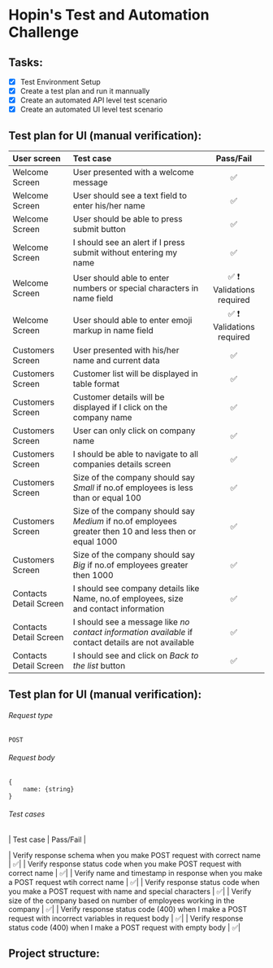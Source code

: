 # Hopin's Test and Automation Challenge

## Tasks:

- [x] Test Environment Setup
- [x] Create a test plan and run it mannually
- [x] Create an automated API level test scenario
- [x] Create an automated UI level test scenario

## Test plan for UI (manual verification):

| User screen            | Test case                                                                                              |                            Pass/Fail                             |
| :--------------------- | :----------------------------------------------------------------------------------------------------- | :--------------------------------------------------------------: |
| Welcome Screen         | User presented with a welcome message                                                                  |                        :white_check_mark:                        |
| Welcome Screen         | User should see a text field to enter his/her name                                                     |                        :white_check_mark:                        |
| Welcome Screen         | User should be able to press submit button                                                             |                        :white_check_mark:                        |
| Welcome Screen         | I should see an alert if I press submit without entering my name                                       |                        :white_check_mark:                        |
| Welcome Screen         | User should able to enter numbers or special characters in name field                                  | :white_check_mark: :heavy_exclamation_mark: Validations required |
| Welcome Screen         | User should able to enter emoji markup in name field                                                   | :white_check_mark: :heavy_exclamation_mark: Validations required |
| Customers Screen       | User presented with his/her name and current data                                                      |                        :white_check_mark:                        |
| Customers Screen       | Customer list will be displayed in table format                                                        |                        :white_check_mark:                        |
| Customers Screen       | Customer details will be displayed if I click on the company name                                      |                        :white_check_mark:                        |
| Customers Screen       | User can only click on company name                                                                    |                        :white_check_mark:                        |
| Customers Screen       | I should be able to navigate to all companies details screen                                           |                        :white_check_mark:                        |
| Customers Screen       | Size of the company should say _Small_ if no.of employees is less than or equal 100                    |                        :white_check_mark:                        |
| Customers Screen       | Size of the company should say _Medium_ if no.of employees greater then 10 and less then or equal 1000 |                        :white_check_mark:                        |
| Customers Screen       | Size of the company should say _Big_ if no.of employees greater then 1000                              |                        :white_check_mark:                        |
| Contacts Detail Screen | I should see company details like Name, no.of employees, size and contact information                  |                        :white_check_mark:                        |
| Contacts Detail Screen | I should see a message like _no contact information available_ if contact details are not available    |                        :white_check_mark:                        |
| Contacts Detail Screen | I should see and click on _Back to the list_ button                                                    |                        :white_check_mark:                        |

## Test plan for UI (manual verification):

###### Request type

```
POST
```

###### Request body

```
{
    name: {string}
}
```

###### Test cases

| Test case | Pass/Fail |

| Verify response schema when you make POST request with correct name | :white_check_mark:|
| Verify response status code when you make POST request with correct name | :white_check_mark:|
| Verify name and timestamp in response when you make a POST request wtih correct name | :white_check_mark:|
| Verify response status code when you make a POST request with name and special characters | :white_check_mark:|
| Verify size of the company based on number of employees working in the company | :white_check_mark:|
| Verify response status code (400) when I make a POST request with incorrect variables in request body | :white_check_mark:|
| Verify response status code (400) when I make a POST request with empty body | :white_check_mark:|

## Project structure:

